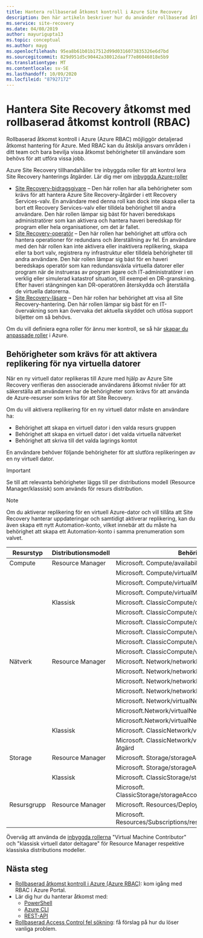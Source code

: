 ```yaml
---
title: Hantera rollbaserad åtkomst kontroll i Azure Site Recovery
description: Den här artikeln beskriver hur du använder rollbaserad åtkomst kontroll (RBAC) för att hantera Azure Site Recovery åtkomst.
ms.service: site-recovery
ms.date: 04/08/2019
author: mayurigupta13
ms.topic: conceptual
ms.author: mayg
ms.openlocfilehash: 95ea8b61b01b17512d99d0316073835326e6d7bd
ms.sourcegitcommit: 829d951d5c90442a38012daaf77e86046018e5b9
ms.translationtype: MT
ms.contentlocale: sv-SE
ms.lasthandoff: 10/09/2020
ms.locfileid: "87927172"
---
```

# <a name="manage-site-recovery-access-with-role-based-access-control-rbac"></a>Hantera Site Recovery åtkomst med rollbaserad åtkomst kontroll (RBAC)

Rollbaserad åtkomst kontroll i Azure (Azure RBAC) möjliggör detaljerad åtkomst hantering för Azure. Med RBAC kan du åtskilja ansvars områden i ditt team och bara bevilja vissa åtkomst behörigheter till användare som behövs för att utföra vissa jobb.

Azure Site Recovery tillhandahåller tre inbyggda roller för att kontrol lera Site Recovery hanterings åtgärder. Lär dig mer om [inbyggda Azure-roller](../role-based-access-control/built-in-roles.md)

* [Site Recovery-bidragsgivare](../role-based-access-control/built-in-roles.md#site-recovery-contributor) – Den här rollen har alla behörigheter som krävs för att hantera Azure Site Recovery-åtgärder i ett Recovery Services-valv. En användare med denna roll kan dock inte skapa eller ta bort ett Recovery Services-valv eller tilldela behörighet till andra användare. Den här rollen lämpar sig bäst för haveri beredskaps administratörer som kan aktivera och hantera haveri beredskap för program eller hela organisationer, om det är fallet.
* [Site Recovery-operatör](../role-based-access-control/built-in-roles.md#site-recovery-operator) – Den här rollen har behörighet att utföra och hantera operationer för redundans och återställning av fel. En användare med den här rollen kan inte aktivera eller inaktivera replikering, skapa eller ta bort valv, registrera ny infrastruktur eller tilldela behörigheter till andra användare. Den här rollen lämpar sig bäst för en haveri beredskaps operatör som kan redundansväxla virtuella datorer eller program när de instrueras av program ägare och IT-administratörer i en verklig eller simulerad katastrof situation, till exempel en DR-granskning. Efter haveri stängningen kan DR-operatören återskydda och återställa de virtuella datorerna.
* [Site Recovery-läsare](../role-based-access-control/built-in-roles.md#site-recovery-reader) – Den här rollen har behörighet att visa all Site Recovery-hantering. Den här rollen lämpar sig bäst för en IT-övervakning som kan övervaka det aktuella skyddet och utlösa support biljetter om så behövs.

Om du vill definiera egna roller för ännu mer kontroll, se så här [skapar du anpassade roller](../role-based-access-control/custom-roles.md) i Azure.

## <a name="permissions-required-to-enable-replication-for-new-virtual-machines"></a>Behörigheter som krävs för att aktivera replikering för nya virtuella datorer
När en ny virtuell dator replikeras till Azure med hjälp av Azure Site Recovery verifieras den associerade användarens åtkomst nivåer för att säkerställa att användaren har de behörigheter som krävs för att använda de Azure-resurser som krävs för att Site Recovery.

Om du vill aktivera replikering för en ny virtuell dator måste en användare ha:
* Behörighet att skapa en virtuell dator i den valda resurs gruppen
* Behörighet att skapa en virtuell dator i det valda virtuella nätverket
* Behörighet att skriva till det valda lagrings kontot

En användare behöver följande behörigheter för att slutföra replikeringen av en ny virtuell dator.

> [!IMPORTANT]
>Se till att relevanta behörigheter läggs till per distributions modell (Resource Manager/klassisk) som används för resurs distribution.

> [!NOTE]
> Om du aktiverar replikering för en virtuell Azure-dator och vill tillåta att Site Recovery hanterar uppdateringar och samtidigt aktiverar replikering, kan du även skapa ett nytt Automation-konto, vilket innebär att du måste ha behörighet att skapa ett Automation-konto i samma prenumeration som valvet.

| **Resurstyp** | **Distributionsmodell** | **Behörighet** |
| --- | --- | --- |
| Compute | Resource Manager | Microsoft. Compute/availabilitySets/Read |
|  |  | Microsoft. Compute/virtualMachines/Read |
|  |  | Microsoft. Compute/virtualMachines/Write |
|  |  | Microsoft. Compute/virtualMachines/Delete |
|  | Klassisk | Microsoft. ClassicCompute/domän namn/läsa |
|  |  | Microsoft. ClassicCompute/domän namn/skrivning |
|  |  | Microsoft. ClassicCompute/domän namn/ta bort |
|  |  | Microsoft. ClassicCompute/virtualMachines/Read |
|  |  | Microsoft. ClassicCompute/virtualMachines/Write |
|  |  | Microsoft. ClassicCompute/virtualMachines/Delete |
| Nätverk | Resource Manager | Microsoft. Network/networkInterfaces/Read |
|  |  | Microsoft. Network/networkInterfaces/Write |
|  |  | Microsoft. Network/networkInterfaces/Delete |
|  |  | Microsoft. Network/networkInterfaces/JOIN/åtgärd |
|  |  | Microsoft. Network/virtualNetworks/Read |
|  |  | Microsoft.Network/virtualNetworks/subnets/read |
|  |  | Microsoft.Network/virtualNetworks/subnets/join/action |
|  | Klassisk | Microsoft. ClassicNetwork/virtualNetworks/Read |
|  |  | Microsoft. ClassicNetwork/virtualNetworks/JOIN/åtgärd |
| Storage | Resource Manager | Microsoft. Storage/storageAccounts/Read |
|  |  | Microsoft. Storage/storageAccounts/listnycklar/åtgärd |
|  | Klassisk | Microsoft. ClassicStorage/storageAccounts/Read |
|  |  | Microsoft. ClassicStorage/storageAccounts/Listnycklar/Action |
| Resursgrupp | Resource Manager | Microsoft. Resources/Deployments/* |
|  |  | Microsoft. Resources/Subscriptions/resourceGroups/Read |

Överväg att använda de [inbyggda rollerna](../role-based-access-control/built-in-roles.md) "Virtual Machine Contributor" och "klassisk virtuell dator deltagare" för Resource Manager respektive klassiska distributions modeller.

## <a name="next-steps"></a>Nästa steg
* [Rollbaserad åtkomst kontroll i Azure (Azure RBAC)](../role-based-access-control/role-assignments-portal.md): kom igång med RBAC i Azure Portal.
* Lär dig hur du hanterar åtkomst med:
  * [PowerShell](../role-based-access-control/role-assignments-powershell.md)
  * [Azure CLI](../role-based-access-control/role-assignments-cli.md)
  * [REST-API](../role-based-access-control/role-assignments-rest.md)
* [Rollbaserad Access Control fel sökning](../role-based-access-control/troubleshooting.md): få förslag på hur du löser vanliga problem.

